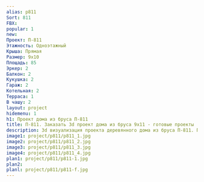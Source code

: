 ```yaml
---
alias: p811
Sort: 811
FBX: 
popular: 1
new: 
Проект: П-811
Этажность: Одноэтажный
Крыша: Прямая
Размер: 9х10
Площадь: 85
Эркер: 2
Балкон: 2
Кукушка: 2
Гараж: 2
Котельная: 2
Терраса: 1
В чашу: 2
layout: project
hidemenu: 1
h1: Проект дома из бруса П-811
title: П-811. Заказать 3d проект дома из бруса 9х11 - готовые проекты
description: 3d визуализация проекта деревянного дома из бруса П-811. Площадь 85 м2, размер 9х11. Вы можете внести любые изменения в проект.
image1: project/p811/p811_1.jpg
image2: project/p811/p811_2.jpg
image3: project/p811/p811_3.jpg
image4: project/p811/p811_4.jpg
plan1: project/p811/p811-1.jpg
plan2: 
planl: project/p811/p811-f.jpg
---
```

